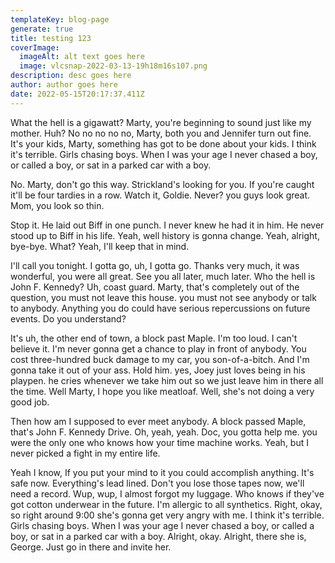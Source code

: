 ```yaml
---
templateKey: blog-page
generate: true
title: testing 123
coverImage:
  imageAlt: alt text goes here
  image: vlcsnap-2022-03-13-19h18m16s107.png
description: desc goes here
author: author goes here
date: 2022-05-15T20:17:37.411Z
---
```

What the hell is a gigawatt? Marty, you're beginning to sound just like my mother. Huh? No no no no no, Marty, both you and Jennifer turn out fine. It's your kids, Marty, something has got to be done about your kids. I think it's terrible. Girls chasing boys. When I was your age I never chased a boy, or called a boy, or sat in a parked car with a boy.

No. Marty, don't go this way. Strickland's looking for you. If you're caught it'll be four tardies in a row. Watch it, Goldie. Never? you guys look great. Mom, you look so thin.

Stop it. He laid out Biff in one punch. I never knew he had it in him. He never stood up to Biff in his life. Yeah, well history is gonna change. Yeah, alright, bye-bye. What? Yeah, I'll keep that in mind.

I'll call you tonight. I gotta go, uh, I gotta go. Thanks very much, it was wonderful, you were all great. See you all later, much later. Who the hell is John F. Kennedy? Uh, coast guard. Marty, that's completely out of the question, you must not leave this house. you must not see anybody or talk to anybody. Anything you do could have serious repercussions on future events. Do you understand?

It's uh, the other end of town, a block past Maple. I'm too loud. I can't believe it. I'm never gonna get a chance to play in front of anybody. You cost three-hundred buck damage to my car, you son-of-a-bitch. And I'm gonna take it out of your ass. Hold him. yes, Joey just loves being in his playpen. he cries whenever we take him out so we just leave him in there all the time. Well Marty, I hope you like meatloaf. Well, she's not doing a very good job.

Then how am I supposed to ever meet anybody. A block passed Maple, that's John F. Kennedy Drive. Oh, yeah, yeah. Doc, you gotta help me. you were the only one who knows how your time machine works. Yeah, but I never picked a fight in my entire life.

Yeah I know, If you put your mind to it you could accomplish anything. It's safe now. Everything's lead lined. Don't you lose those tapes now, we'll need a record. Wup, wup, I almost forgot my luggage. Who knows if they've got cotton underwear in the future. I'm allergic to all synthetics. Right, okay, so right around 9:00 she's gonna get very angry with me. I think it's terrible. Girls chasing boys. When I was your age I never chased a boy, or called a boy, or sat in a parked car with a boy. Alright, okay. Alright, there she is, George. Just go in there and invite her.